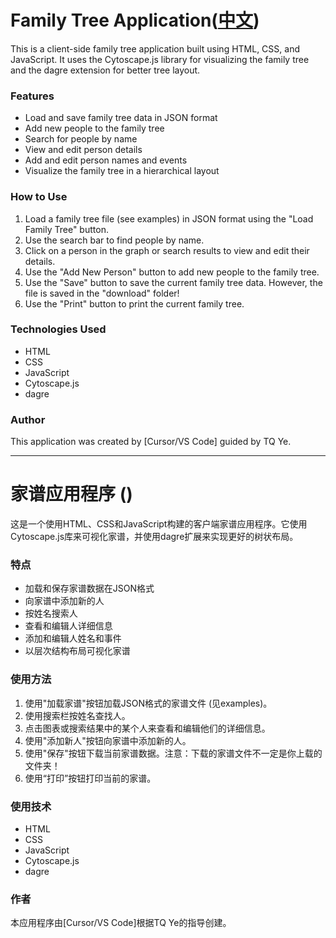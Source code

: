 # Family Tree Application([中文](#家谱应用程序))

This is a client-side family tree application built using HTML, CSS, and JavaScript. It uses the Cytoscape.js library for visualizing the family tree and the dagre extension for better tree layout.

### Features

- Load and save family tree data in JSON format
- Add new people to the family tree
- Search for people by name
- View and edit person details
- Add and edit person names and events
- Visualize the family tree in a hierarchical layout

### How to Use

1. Load a family tree file (see examples) in JSON format using the "Load Family Tree" button.
2. Use the search bar to find people by name.
3. Click on a person in the graph or search results to view and edit their details.
4. Use the "Add New Person" button to add new people to the family tree.
5. Use the "Save" button to save the current family tree data. 
   However, the file is saved in the "download" folder!
6. Use the "Print" button to print the current family tree.

### Technologies Used

- HTML
- CSS
- JavaScript
- Cytoscape.js
- dagre

### Author

This application was created by [Cursor/VS Code] guided by TQ Ye.

---

# 家谱应用程序 ()

这是一个使用HTML、CSS和JavaScript构建的客户端家谱应用程序。它使用Cytoscape.js库来可视化家谱，并使用dagre扩展来实现更好的树状布局。

### 特点

- 加载和保存家谱数据在JSON格式
- 向家谱中添加新的人
- 按姓名搜索人
- 查看和编辑人详细信息
- 添加和编辑人姓名和事件
- 以层次结构布局可视化家谱

### 使用方法

1. 使用"加载家谱"按钮加载JSON格式的家谱文件 (见examples)。
2. 使用搜索栏按姓名查找人。
3. 点击图表或搜索结果中的某个人来查看和编辑他们的详细信息。
4. 使用"添加新人"按钮向家谱中添加新的人。
5. 使用"保存"按钮下载当前家谱数据。注意：下载的家谱文件不一定是你上载的文件夹！
6. 使用“打印”按钮打印当前的家谱。

### 使用技术

- HTML
- CSS
- JavaScript
- Cytoscape.js
- dagre

### 作者

本应用程序由[Cursor/VS Code]根据TQ Ye的指导创建。
